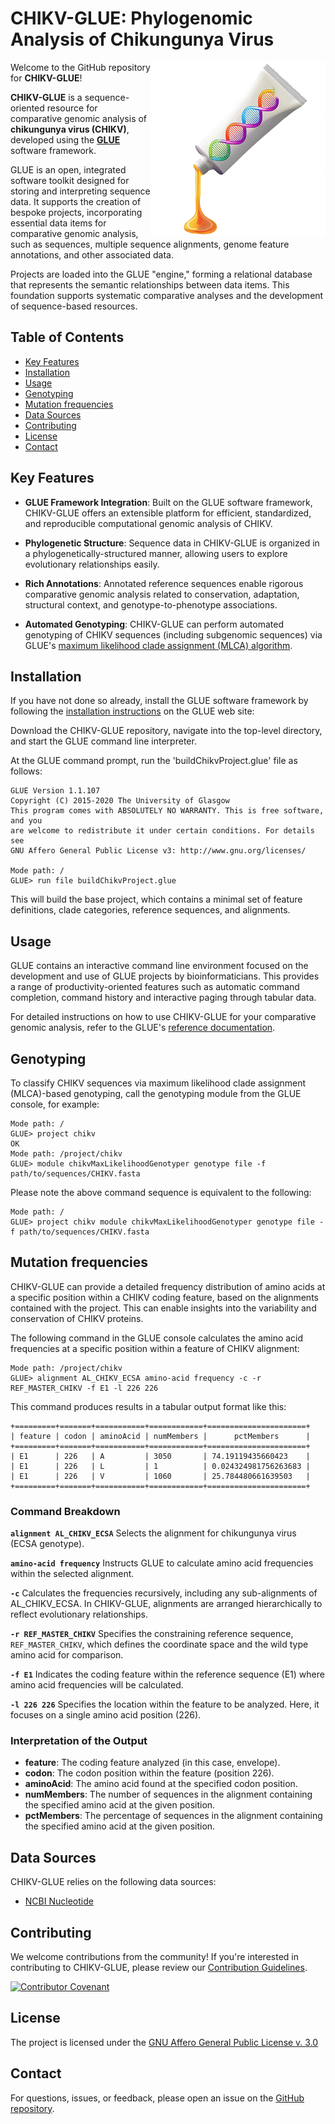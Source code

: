 # CHIKV-GLUE: Phylogenomic Analysis of Chikungunya Virus

<img src="md/chikv-glue-logo.png" align="right" alt="" width="280" />

Welcome to the GitHub repository for **CHIKV-GLUE**!

**CHIKV-GLUE** is a sequence-oriented resource for comparative genomic analysis of **chikungunya virus (CHIKV)**, developed using the [**GLUE**](https://github.com/giffordlabcvr/gluetools) software framework.

GLUE is an open, integrated software toolkit designed for storing and interpreting sequence data. It supports the creation of bespoke projects, incorporating essential data items for comparative genomic analysis, such as sequences, multiple sequence alignments, genome feature annotations, and other associated data.

Projects are loaded into the GLUE "engine," forming a relational database that represents the semantic relationships between data items. This foundation supports systematic comparative analyses and the development of sequence-based resources.

## Table of Contents

- [Key Features](#key-features)
- [Installation](#installation)
- [Usage](#usage)
- [Genotyping](#genotyping)
- [Mutation frequencies](#mutation-frequencies)
- [Data Sources](#data-sources)
- [Contributing](#contributing)
- [License](#license)
- [Contact](#contact)

## Key Features

- **GLUE Framework Integration**: Built on the GLUE software framework, CHIKV-GLUE offers an extensible platform for efficient, standardized, and reproducible computational genomic analysis of CHIKV.

- **Phylogenetic Structure**: Sequence data in CHIKV-GLUE is organized in a phylogenetically-structured manner, allowing users to explore evolutionary relationships easily.

- **Rich Annotations**: Annotated reference sequences enable rigorous comparative genomic analysis related to conservation, adaptation, structural context, and genotype-to-phenotype associations.

- **Automated Genotyping**: CHIKV-GLUE can perform automated genotyping of CHIKV sequences (including subgenomic sequences) via GLUE's [maximum likelihood clade assignment (MLCA) algorithm](https://doi.org/10.1186/s12859-018-2459-9). 


## Installation

If you have not done so already, install the GLUE software framework by following the [installation instructions](http://glue-tools.cvr.gla.ac.uk/#/installation) on the GLUE web site: 

Download the CHIKV-GLUE repository, navigate into the top-level directory, and start the GLUE command line interpreter.

At the GLUE command prompt, run the 'buildChikvProject.glue' file as follows:

```
GLUE Version 1.1.107
Copyright (C) 2015-2020 The University of Glasgow
This program comes with ABSOLUTELY NO WARRANTY. This is free software, and you
are welcome to redistribute it under certain conditions. For details see
GNU Affero General Public License v3: http://www.gnu.org/licenses/

Mode path: /
GLUE> run file buildChikvProject.glue
```

This will build the base project, which contains a minimal set of feature definitions, clade categories, reference sequences, and alignments.

## Usage

GLUE contains an interactive command line environment focused on the development and use of GLUE projects by bioinformaticians. This provides a range of productivity-oriented features such as automatic command completion, command history and interactive paging through tabular data. 

For detailed instructions on how to use CHIKV-GLUE for your comparative genomic analysis, refer to the GLUE's [reference documentation](http://glue-tools.cvr.gla.ac.uk/).

## Genotyping

To classify CHIKV sequences via maximum likelihood clade assignment (MLCA)-based genotyping, call the genotyping module from the GLUE console, for example:

```
Mode path: /
GLUE> project chikv
OK
Mode path: /project/chikv
GLUE> module chikvMaxLikelihoodGenotyper genotype file -f path/to/sequences/CHIKV.fasta 
```

Please note the above command sequence is equivalent to the following:

```
Mode path: /
GLUE> project chikv module chikvMaxLikelihoodGenotyper genotype file -f path/to/sequences/CHIKV.fasta 
```

## Mutation frequencies

CHIKV-GLUE can provide a detailed frequency distribution of amino acids at a specific position within a CHIKV coding feature, based on the alignments contained with the project.
This can enable insights into the variability and conservation of CHIKV proteins.

The following command in the GLUE console calculates the amino acid frequencies at a specific position within a feature of CHIKV alignment:

```
Mode path: /project/chikv
GLUE> alignment AL_CHIKV_ECSA amino-acid frequency -c -r REF_MASTER_CHIKV -f E1 -l 226 226
```

This command produces results in a tabular output format like this:

```
+=========+=======+===========+============+======================+
| feature | codon | aminoAcid | numMembers |      pctMembers      |
+=========+=======+===========+============+======================+
| E1      | 226   | A         | 3050       | 74.19119435660423    |
| E1      | 226   | L         | 1          | 0.024324981756263683 |
| E1      | 226   | V         | 1060       | 25.784480661639503   |
+=========+=======+===========+============+======================+
```

### Command Breakdown

**`alignment AL_CHIKV_ECSA`**
Selects the alignment for chikungunya virus (ECSA genotype).

**`amino-acid frequency`**
Instructs GLUE to calculate amino acid frequencies within the selected alignment.

**`-c`**
Calculates the frequencies recursively, including any sub-alignments of AL_CHIKV_ECSA. In CHIKV-GLUE, alignments are arranged hierarchically to reflect evolutionary relationships.

**`-r REF_MASTER_CHIKV`**
Specifies the constraining reference sequence, `REF_MASTER_CHIKV`, which defines the coordinate space and the wild type amino acid for comparison.

**`-f E1`**
Indicates the coding feature within the reference sequence (E1) where amino acid frequencies will be calculated.

**`-l 226 226`**
Specifies the location within the feature to be analyzed. Here, it focuses on a single amino acid position (226).

### Interpretation of the Output

- **feature**: The coding feature analyzed (in this case, envelope).
- **codon**: The codon position within the feature (position 226).
- **aminoAcid**: The amino acid found at the specified codon position.
- **numMembers**: The number of sequences in the alignment containing the specified amino acid at the given position.
- **pctMembers**: The percentage of sequences in the alignment containing the specified amino acid at the given position.


## Data Sources

CHIKV-GLUE relies on the following data sources:

- [NCBI Nucleotide](https://www.ncbi.nlm.nih.gov/nuccore)

## Contributing

We welcome contributions from the community! If you're interested in contributing to CHIKV-GLUE, please review our [Contribution Guidelines](./md/CONTRIBUTING.md).

[![Contributor Covenant](https://img.shields.io/badge/Contributor%20Covenant-2.1-4baaaa.svg)](./md/code_of_conduct.md)


## License

The project is licensed under the [GNU Affero General Public License v. 3.0](https://www.gnu.org/licenses/agpl-3.0.en.html)

## Contact

For questions, issues, or feedback, please open an issue on the [GitHub repository](https://github.com/giffordlabcvr/CHIKV-GLUE/issues).

